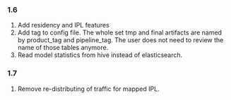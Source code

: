 ### 1.6
1. Add residency and IPL features
2. Add tag to config file. The whole set tmp and final artifacts are named by product_tag and pipeline_tag. The user does not need to review the name of those tables anymore.
3. Read model statistics from hive instead of elasticsearch.

### 1.7
1. Remove re-distributing of traffic for mapped IPL.
